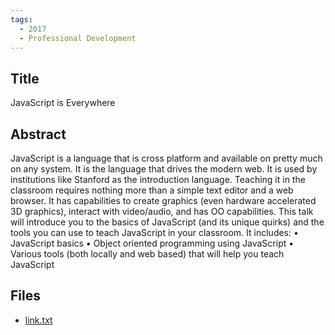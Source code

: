 ```yaml
---
tags:
  - 2017
  - Professional Development
---
```

    
## Title

JavaScript is Everywhere

## Abstract

JavaScript is a language that is cross platform and available on pretty much on any system. It is the language that drives the modern web. It is used by institutions like Stanford as the introduction language. Teaching it in the classroom requires nothing more than a simple text editor and a web browser. It has capabilities to create graphics (even hardware accelerated 3D graphics), interact with video/audio, and has OO capabilities. This talk will introduce you to the basics of JavaScript (and its unique quirks) and the tools you can use to teach JavaScript in your classroom. It includes: 
• JavaScript basics 
• Object oriented programming using JavaScript 
• Various tools (both locally and web based) that will help you teach JavaScript

## Files

- [link.txt](resources/2017/Catherine_Leung/link.txt)
